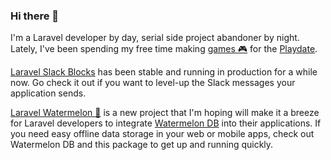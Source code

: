 ### Hi there 👋

I'm a Laravel developer by day, serial side project abandoner by night. Lately, I've been spending my free time making [games 🎮](https://nathanheffley.itch.io/) for the [Playdate](https://play.date/).

[Laravel Slack Blocks](https://github.com/nathanheffley/laravel-slack-blocks) has been stable and running in production for a while now. Go check it out if you want to level-up the Slack messages your application sends.

[Laravel Watermelon 🍉](https://github.com/nathanheffley/laravel-watermelon) is a new project that I'm hoping will make it a breeze for Laravel developers to integrate [Watermelon DB](https://nozbe.github.io/WatermelonDB/) into their applications. If you need easy offline data storage in your web or mobile apps, check out Watermelon DB and this package to get up and running quickly.
